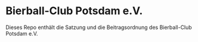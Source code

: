 # Bierball-Club Potsdam e.V.

Dieses Repo enthält die Satzung und die Beitragsordnung des Bierball-Club Potsdam e.V.
